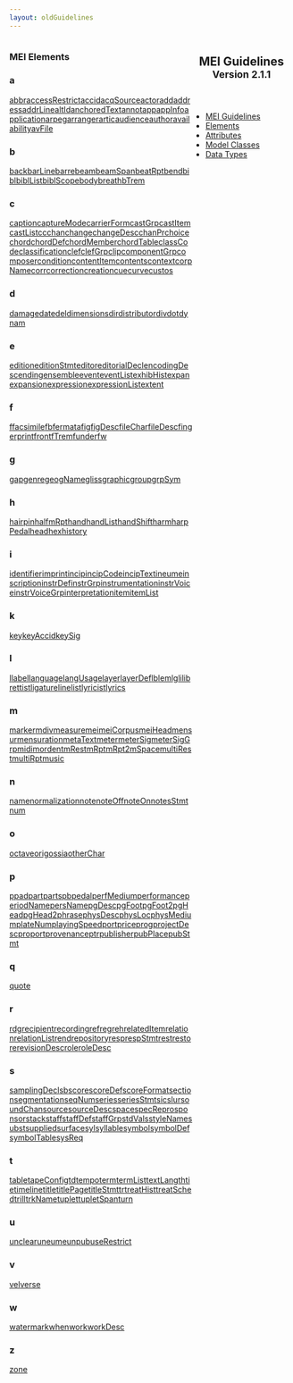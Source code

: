 ```yaml
---
layout: oldGuidelines
---
```

<article class="page type-page status-publish hentry">
   <div class="entry-content">
      <div class="panel-grid">
         <div class="panel-grid-cell" style="width: 65%; float: left;">
            <div class="panel widget widget_text panel-first-child panel-last-child">
               <h3 class="widget-title">MEI Elements</h3>
               <div class="textwidget">
                  <div class="sortedInitials well a">
                     <h3>a</h3><a xmlns="http://www.w3.org/1999/xhtml" class="link_odd_elementSpec a" href="/documentation/2.1.1/abbr">abbr</a><a xmlns="http://www.w3.org/1999/xhtml" class="link_odd_elementSpec a" href="/documentation/2.1.1/accessRestrict">accessRestrict</a><a xmlns="http://www.w3.org/1999/xhtml" class="link_odd_elementSpec a" href="/documentation/2.1.1/accid">accid</a><a xmlns="http://www.w3.org/1999/xhtml" class="link_odd_elementSpec a" href="/documentation/2.1.1/acqSource">acqSource</a><a xmlns="http://www.w3.org/1999/xhtml" class="link_odd_elementSpec a" href="/documentation/2.1.1/actor">actor</a><a xmlns="http://www.w3.org/1999/xhtml" class="link_odd_elementSpec a" href="/documentation/2.1.1/add">add</a><a xmlns="http://www.w3.org/1999/xhtml" class="link_odd_elementSpec a" href="/documentation/2.1.1/address">address</a><a xmlns="http://www.w3.org/1999/xhtml" class="link_odd_elementSpec a" href="/documentation/2.1.1/addrLine">addrLine</a><a xmlns="http://www.w3.org/1999/xhtml" class="link_odd_elementSpec a" href="/documentation/2.1.1/altId">altId</a><a xmlns="http://www.w3.org/1999/xhtml" class="link_odd_elementSpec a" href="/documentation/2.1.1/anchoredText">anchoredText</a><a xmlns="http://www.w3.org/1999/xhtml" class="link_odd_elementSpec a" href="/documentation/2.1.1/annot">annot</a><a xmlns="http://www.w3.org/1999/xhtml" class="link_odd_elementSpec a" href="/documentation/2.1.1/app">app</a><a xmlns="http://www.w3.org/1999/xhtml" class="link_odd_elementSpec a" href="/documentation/2.1.1/appInfo">appInfo</a><a xmlns="http://www.w3.org/1999/xhtml" class="link_odd_elementSpec a" href="/documentation/2.1.1/application">application</a><a xmlns="http://www.w3.org/1999/xhtml" class="link_odd_elementSpec a" href="/documentation/2.1.1/arpeg">arpeg</a><a xmlns="http://www.w3.org/1999/xhtml" class="link_odd_elementSpec a" href="/documentation/2.1.1/arranger">arranger</a><a xmlns="http://www.w3.org/1999/xhtml" class="link_odd_elementSpec a" href="/documentation/2.1.1/artic">artic</a><a xmlns="http://www.w3.org/1999/xhtml" class="link_odd_elementSpec a" href="/documentation/2.1.1/audience">audience</a><a xmlns="http://www.w3.org/1999/xhtml" class="link_odd_elementSpec a" href="/documentation/2.1.1/author">author</a><a xmlns="http://www.w3.org/1999/xhtml" class="link_odd_elementSpec a" href="/documentation/2.1.1/availability">availability</a><a xmlns="http://www.w3.org/1999/xhtml" class="link_odd_elementSpec a" href="/documentation/2.1.1/avFile">avFile</a></div>
                  <div class="sortedInitials well b">
                     <h3>b</h3><a xmlns="http://www.w3.org/1999/xhtml" class="link_odd_elementSpec b" href="/documentation/2.1.1/back">back</a><a xmlns="http://www.w3.org/1999/xhtml" class="link_odd_elementSpec b" href="/documentation/2.1.1/barLine">barLine</a><a xmlns="http://www.w3.org/1999/xhtml" class="link_odd_elementSpec b" href="/documentation/2.1.1/barre">barre</a><a xmlns="http://www.w3.org/1999/xhtml" class="link_odd_elementSpec b" href="/documentation/2.1.1/beam">beam</a><a xmlns="http://www.w3.org/1999/xhtml" class="link_odd_elementSpec b" href="/documentation/2.1.1/beamSpan">beamSpan</a><a xmlns="http://www.w3.org/1999/xhtml" class="link_odd_elementSpec b" href="/documentation/2.1.1/beatRpt">beatRpt</a><a xmlns="http://www.w3.org/1999/xhtml" class="link_odd_elementSpec b" href="/documentation/2.1.1/bend">bend</a><a xmlns="http://www.w3.org/1999/xhtml" class="link_odd_elementSpec b" href="/documentation/2.1.1/bibl">bibl</a><a xmlns="http://www.w3.org/1999/xhtml" class="link_odd_elementSpec b" href="/documentation/2.1.1/biblList">biblList</a><a xmlns="http://www.w3.org/1999/xhtml" class="link_odd_elementSpec b" href="/documentation/2.1.1/biblScope">biblScope</a><a xmlns="http://www.w3.org/1999/xhtml" class="link_odd_elementSpec b" href="/documentation/2.1.1/body">body</a><a xmlns="http://www.w3.org/1999/xhtml" class="link_odd_elementSpec b" href="/documentation/2.1.1/breath">breath</a><a xmlns="http://www.w3.org/1999/xhtml" class="link_odd_elementSpec b" href="/documentation/2.1.1/bTrem">bTrem</a></div>
                  <div class="sortedInitials well c">
                     <h3>c</h3><a xmlns="http://www.w3.org/1999/xhtml" class="link_odd_elementSpec c" href="/documentation/2.1.1/caption">caption</a><a xmlns="http://www.w3.org/1999/xhtml" class="link_odd_elementSpec c" href="/documentation/2.1.1/captureMode">captureMode</a><a xmlns="http://www.w3.org/1999/xhtml" class="link_odd_elementSpec c" href="/documentation/2.1.1/carrierForm">carrierForm</a><a xmlns="http://www.w3.org/1999/xhtml" class="link_odd_elementSpec c" href="/documentation/2.1.1/castGrp">castGrp</a><a xmlns="http://www.w3.org/1999/xhtml" class="link_odd_elementSpec c" href="/documentation/2.1.1/castItem">castItem</a><a xmlns="http://www.w3.org/1999/xhtml" class="link_odd_elementSpec c" href="/documentation/2.1.1/castList">castList</a><a xmlns="http://www.w3.org/1999/xhtml" class="link_odd_elementSpec c" href="/documentation/2.1.1/cc">cc</a><a xmlns="http://www.w3.org/1999/xhtml" class="link_odd_elementSpec c" href="/documentation/2.1.1/chan">chan</a><a xmlns="http://www.w3.org/1999/xhtml" class="link_odd_elementSpec c" href="/documentation/2.1.1/change">change</a><a xmlns="http://www.w3.org/1999/xhtml" class="link_odd_elementSpec c" href="/documentation/2.1.1/changeDesc">changeDesc</a><a xmlns="http://www.w3.org/1999/xhtml" class="link_odd_elementSpec c" href="/documentation/2.1.1/chanPr">chanPr</a><a xmlns="http://www.w3.org/1999/xhtml" class="link_odd_elementSpec c" href="/documentation/2.1.1/choice">choice</a><a xmlns="http://www.w3.org/1999/xhtml" class="link_odd_elementSpec c" href="/documentation/2.1.1/chord">chord</a><a xmlns="http://www.w3.org/1999/xhtml" class="link_odd_elementSpec c" href="/documentation/2.1.1/chordDef">chordDef</a><a xmlns="http://www.w3.org/1999/xhtml" class="link_odd_elementSpec c" href="/documentation/2.1.1/chordMember">chordMember</a><a xmlns="http://www.w3.org/1999/xhtml" class="link_odd_elementSpec c" href="/documentation/2.1.1/chordTable">chordTable</a><a xmlns="http://www.w3.org/1999/xhtml" class="link_odd_elementSpec c" href="/documentation/2.1.1/classCode">classCode</a><a xmlns="http://www.w3.org/1999/xhtml" class="link_odd_elementSpec c" href="/documentation/2.1.1/classification">classification</a><a xmlns="http://www.w3.org/1999/xhtml" class="link_odd_elementSpec c" href="/documentation/2.1.1/clef">clef</a><a xmlns="http://www.w3.org/1999/xhtml" class="link_odd_elementSpec c" href="/documentation/2.1.1/clefGrp">clefGrp</a><a xmlns="http://www.w3.org/1999/xhtml" class="link_odd_elementSpec c" href="/documentation/2.1.1/clip">clip</a><a xmlns="http://www.w3.org/1999/xhtml" class="link_odd_elementSpec c" href="/documentation/2.1.1/componentGrp">componentGrp</a><a xmlns="http://www.w3.org/1999/xhtml" class="link_odd_elementSpec c" href="/documentation/2.1.1/composer">composer</a><a xmlns="http://www.w3.org/1999/xhtml" class="link_odd_elementSpec c" href="/documentation/2.1.1/condition">condition</a><a xmlns="http://www.w3.org/1999/xhtml" class="link_odd_elementSpec c" href="/documentation/2.1.1/contentItem">contentItem</a><a xmlns="http://www.w3.org/1999/xhtml" class="link_odd_elementSpec c" href="/documentation/2.1.1/contents">contents</a><a xmlns="http://www.w3.org/1999/xhtml" class="link_odd_elementSpec c" href="/documentation/2.1.1/context">context</a><a xmlns="http://www.w3.org/1999/xhtml" class="link_odd_elementSpec c" href="/documentation/2.1.1/corpName">corpName</a><a xmlns="http://www.w3.org/1999/xhtml" class="link_odd_elementSpec c" href="/documentation/2.1.1/corr">corr</a><a xmlns="http://www.w3.org/1999/xhtml" class="link_odd_elementSpec c" href="/documentation/2.1.1/correction">correction</a><a xmlns="http://www.w3.org/1999/xhtml" class="link_odd_elementSpec c" href="/documentation/2.1.1/creation">creation</a><a xmlns="http://www.w3.org/1999/xhtml" class="link_odd_elementSpec c" href="/documentation/2.1.1/cue">cue</a><a xmlns="http://www.w3.org/1999/xhtml" class="link_odd_elementSpec c" href="/documentation/2.1.1/curve">curve</a><a xmlns="http://www.w3.org/1999/xhtml" class="link_odd_elementSpec c" href="/documentation/2.1.1/custos">custos</a></div>
                  <div class="sortedInitials well d">
                     <h3>d</h3><a xmlns="http://www.w3.org/1999/xhtml" class="link_odd_elementSpec d" href="/documentation/2.1.1/damage">damage</a><a xmlns="http://www.w3.org/1999/xhtml" class="link_odd_elementSpec d" href="/documentation/2.1.1/date">date</a><a xmlns="http://www.w3.org/1999/xhtml" class="link_odd_elementSpec d" href="/documentation/2.1.1/del">del</a><a xmlns="http://www.w3.org/1999/xhtml" class="link_odd_elementSpec d" href="/documentation/2.1.1/dimensions">dimensions</a><a xmlns="http://www.w3.org/1999/xhtml" class="link_odd_elementSpec d" href="/documentation/2.1.1/dir">dir</a><a xmlns="http://www.w3.org/1999/xhtml" class="link_odd_elementSpec d" href="/documentation/2.1.1/distributor">distributor</a><a xmlns="http://www.w3.org/1999/xhtml" class="link_odd_elementSpec d" href="/documentation/2.1.1/div">div</a><a xmlns="http://www.w3.org/1999/xhtml" class="link_odd_elementSpec d" href="/documentation/2.1.1/dot">dot</a><a xmlns="http://www.w3.org/1999/xhtml" class="link_odd_elementSpec d" href="/documentation/2.1.1/dynam">dynam</a></div>
                  <div class="sortedInitials well e">
                     <h3>e</h3><a xmlns="http://www.w3.org/1999/xhtml" class="link_odd_elementSpec e" href="/documentation/2.1.1/edition">edition</a><a xmlns="http://www.w3.org/1999/xhtml" class="link_odd_elementSpec e" href="/documentation/2.1.1/editionStmt">editionStmt</a><a xmlns="http://www.w3.org/1999/xhtml" class="link_odd_elementSpec e" href="/documentation/2.1.1/editor">editor</a><a xmlns="http://www.w3.org/1999/xhtml" class="link_odd_elementSpec e" href="/documentation/2.1.1/editorialDecl">editorialDecl</a><a xmlns="http://www.w3.org/1999/xhtml" class="link_odd_elementSpec e" href="/documentation/2.1.1/encodingDesc">encodingDesc</a><a xmlns="http://www.w3.org/1999/xhtml" class="link_odd_elementSpec e" href="/documentation/2.1.1/ending">ending</a><a xmlns="http://www.w3.org/1999/xhtml" class="link_odd_elementSpec e" href="/documentation/2.1.1/ensemble">ensemble</a><a xmlns="http://www.w3.org/1999/xhtml" class="link_odd_elementSpec e" href="/documentation/2.1.1/event">event</a><a xmlns="http://www.w3.org/1999/xhtml" class="link_odd_elementSpec e" href="/documentation/2.1.1/eventList">eventList</a><a xmlns="http://www.w3.org/1999/xhtml" class="link_odd_elementSpec e" href="/documentation/2.1.1/exhibHist">exhibHist</a><a xmlns="http://www.w3.org/1999/xhtml" class="link_odd_elementSpec e" href="/documentation/2.1.1/expan">expan</a><a xmlns="http://www.w3.org/1999/xhtml" class="link_odd_elementSpec e" href="/documentation/2.1.1/expansion">expansion</a><a xmlns="http://www.w3.org/1999/xhtml" class="link_odd_elementSpec e" href="/documentation/2.1.1/expression">expression</a><a xmlns="http://www.w3.org/1999/xhtml" class="link_odd_elementSpec e" href="/documentation/2.1.1/expressionList">expressionList</a><a xmlns="http://www.w3.org/1999/xhtml" class="link_odd_elementSpec e" href="/documentation/2.1.1/extent">extent</a></div>
                  <div class="sortedInitials well f">
                     <h3>f</h3><a xmlns="http://www.w3.org/1999/xhtml" class="link_odd_elementSpec f" href="/documentation/2.1.1/f">f</a><a xmlns="http://www.w3.org/1999/xhtml" class="link_odd_elementSpec f" href="/documentation/2.1.1/facsimile">facsimile</a><a xmlns="http://www.w3.org/1999/xhtml" class="link_odd_elementSpec f" href="/documentation/2.1.1/fb">fb</a><a xmlns="http://www.w3.org/1999/xhtml" class="link_odd_elementSpec f" href="/documentation/2.1.1/fermata">fermata</a><a xmlns="http://www.w3.org/1999/xhtml" class="link_odd_elementSpec f" href="/documentation/2.1.1/fig">fig</a><a xmlns="http://www.w3.org/1999/xhtml" class="link_odd_elementSpec f" href="/documentation/2.1.1/figDesc">figDesc</a><a xmlns="http://www.w3.org/1999/xhtml" class="link_odd_elementSpec f" href="/documentation/2.1.1/fileChar">fileChar</a><a xmlns="http://www.w3.org/1999/xhtml" class="link_odd_elementSpec f" href="/documentation/2.1.1/fileDesc">fileDesc</a><a xmlns="http://www.w3.org/1999/xhtml" class="link_odd_elementSpec f" href="/documentation/2.1.1/fingerprint">fingerprint</a><a xmlns="http://www.w3.org/1999/xhtml" class="link_odd_elementSpec f" href="/documentation/2.1.1/front">front</a><a xmlns="http://www.w3.org/1999/xhtml" class="link_odd_elementSpec f" href="/documentation/2.1.1/fTrem">fTrem</a><a xmlns="http://www.w3.org/1999/xhtml" class="link_odd_elementSpec f" href="/documentation/2.1.1/funder">funder</a><a xmlns="http://www.w3.org/1999/xhtml" class="link_odd_elementSpec f" href="/documentation/2.1.1/fw">fw</a></div>
                  <div class="sortedInitials well g">
                     <h3>g</h3><a xmlns="http://www.w3.org/1999/xhtml" class="link_odd_elementSpec g" href="/documentation/2.1.1/gap">gap</a><a xmlns="http://www.w3.org/1999/xhtml" class="link_odd_elementSpec g" href="/documentation/2.1.1/genre">genre</a><a xmlns="http://www.w3.org/1999/xhtml" class="link_odd_elementSpec g" href="/documentation/2.1.1/geogName">geogName</a><a xmlns="http://www.w3.org/1999/xhtml" class="link_odd_elementSpec g" href="/documentation/2.1.1/gliss">gliss</a><a xmlns="http://www.w3.org/1999/xhtml" class="link_odd_elementSpec g" href="/documentation/2.1.1/graphic">graphic</a><a xmlns="http://www.w3.org/1999/xhtml" class="link_odd_elementSpec g" href="/documentation/2.1.1/group">group</a><a xmlns="http://www.w3.org/1999/xhtml" class="link_odd_elementSpec g" href="/documentation/2.1.1/grpSym">grpSym</a></div>
                  <div class="sortedInitials well h">
                     <h3>h</h3><a xmlns="http://www.w3.org/1999/xhtml" class="link_odd_elementSpec h" href="/documentation/2.1.1/hairpin">hairpin</a><a xmlns="http://www.w3.org/1999/xhtml" class="link_odd_elementSpec h" href="/documentation/2.1.1/halfmRpt">halfmRpt</a><a xmlns="http://www.w3.org/1999/xhtml" class="link_odd_elementSpec h" href="/documentation/2.1.1/hand">hand</a><a xmlns="http://www.w3.org/1999/xhtml" class="link_odd_elementSpec h" href="/documentation/2.1.1/handList">handList</a><a xmlns="http://www.w3.org/1999/xhtml" class="link_odd_elementSpec h" href="/documentation/2.1.1/handShift">handShift</a><a xmlns="http://www.w3.org/1999/xhtml" class="link_odd_elementSpec h" href="/documentation/2.1.1/harm">harm</a><a xmlns="http://www.w3.org/1999/xhtml" class="link_odd_elementSpec h" href="/documentation/2.1.1/harpPedal">harpPedal</a><a xmlns="http://www.w3.org/1999/xhtml" class="link_odd_elementSpec h" href="/documentation/2.1.1/head">head</a><a xmlns="http://www.w3.org/1999/xhtml" class="link_odd_elementSpec h" href="/documentation/2.1.1/hex">hex</a><a xmlns="http://www.w3.org/1999/xhtml" class="link_odd_elementSpec h" href="/documentation/2.1.1/history">history</a></div>
                  <div class="sortedInitials well i">
                     <h3>i</h3><a xmlns="http://www.w3.org/1999/xhtml" class="link_odd_elementSpec i" href="/documentation/2.1.1/identifier">identifier</a><a xmlns="http://www.w3.org/1999/xhtml" class="link_odd_elementSpec i" href="/documentation/2.1.1/imprint">imprint</a><a xmlns="http://www.w3.org/1999/xhtml" class="link_odd_elementSpec i" href="/documentation/2.1.1/incip">incip</a><a xmlns="http://www.w3.org/1999/xhtml" class="link_odd_elementSpec i" href="/documentation/2.1.1/incipCode">incipCode</a><a xmlns="http://www.w3.org/1999/xhtml" class="link_odd_elementSpec i" href="/documentation/2.1.1/incipText">incipText</a><a xmlns="http://www.w3.org/1999/xhtml" class="link_odd_elementSpec i" href="/documentation/2.1.1/ineume">ineume</a><a xmlns="http://www.w3.org/1999/xhtml" class="link_odd_elementSpec i" href="/documentation/2.1.1/inscription">inscription</a><a xmlns="http://www.w3.org/1999/xhtml" class="link_odd_elementSpec i" href="/documentation/2.1.1/instrDef">instrDef</a><a xmlns="http://www.w3.org/1999/xhtml" class="link_odd_elementSpec i" href="/documentation/2.1.1/instrGrp">instrGrp</a><a xmlns="http://www.w3.org/1999/xhtml" class="link_odd_elementSpec i" href="/documentation/2.1.1/instrumentation">instrumentation</a><a xmlns="http://www.w3.org/1999/xhtml" class="link_odd_elementSpec i" href="/documentation/2.1.1/instrVoice">instrVoice</a><a xmlns="http://www.w3.org/1999/xhtml" class="link_odd_elementSpec i" href="/documentation/2.1.1/instrVoiceGrp">instrVoiceGrp</a><a xmlns="http://www.w3.org/1999/xhtml" class="link_odd_elementSpec i" href="/documentation/2.1.1/interpretation">interpretation</a><a xmlns="http://www.w3.org/1999/xhtml" class="link_odd_elementSpec i" href="/documentation/2.1.1/item">item</a><a xmlns="http://www.w3.org/1999/xhtml" class="link_odd_elementSpec i" href="/documentation/2.1.1/itemList">itemList</a></div>
                  <div class="sortedInitials well k">
                     <h3>k</h3><a xmlns="http://www.w3.org/1999/xhtml" class="link_odd_elementSpec k" href="/documentation/2.1.1/key">key</a><a xmlns="http://www.w3.org/1999/xhtml" class="link_odd_elementSpec k" href="/documentation/2.1.1/keyAccid">keyAccid</a><a xmlns="http://www.w3.org/1999/xhtml" class="link_odd_elementSpec k" href="/documentation/2.1.1/keySig">keySig</a></div>
                  <div class="sortedInitials well l">
                     <h3>l</h3><a xmlns="http://www.w3.org/1999/xhtml" class="link_odd_elementSpec l" href="/documentation/2.1.1/l">l</a><a xmlns="http://www.w3.org/1999/xhtml" class="link_odd_elementSpec l" href="/documentation/2.1.1/label">label</a><a xmlns="http://www.w3.org/1999/xhtml" class="link_odd_elementSpec l" href="/documentation/2.1.1/language">language</a><a xmlns="http://www.w3.org/1999/xhtml" class="link_odd_elementSpec l" href="/documentation/2.1.1/langUsage">langUsage</a><a xmlns="http://www.w3.org/1999/xhtml" class="link_odd_elementSpec l" href="/documentation/2.1.1/layer">layer</a><a xmlns="http://www.w3.org/1999/xhtml" class="link_odd_elementSpec l" href="/documentation/2.1.1/layerDef">layerDef</a><a xmlns="http://www.w3.org/1999/xhtml" class="link_odd_elementSpec l" href="/documentation/2.1.1/lb">lb</a><a xmlns="http://www.w3.org/1999/xhtml" class="link_odd_elementSpec l" href="/documentation/2.1.1/lem">lem</a><a xmlns="http://www.w3.org/1999/xhtml" class="link_odd_elementSpec l" href="/documentation/2.1.1/lg">lg</a><a xmlns="http://www.w3.org/1999/xhtml" class="link_odd_elementSpec l" href="/documentation/2.1.1/li">li</a><a xmlns="http://www.w3.org/1999/xhtml" class="link_odd_elementSpec l" href="/documentation/2.1.1/librettist">librettist</a><a xmlns="http://www.w3.org/1999/xhtml" class="link_odd_elementSpec l" href="/documentation/2.1.1/ligature">ligature</a><a xmlns="http://www.w3.org/1999/xhtml" class="link_odd_elementSpec l" href="/documentation/2.1.1/line">line</a><a xmlns="http://www.w3.org/1999/xhtml" class="link_odd_elementSpec l" href="/documentation/2.1.1/list">list</a><a xmlns="http://www.w3.org/1999/xhtml" class="link_odd_elementSpec l" href="/documentation/2.1.1/lyricist">lyricist</a><a xmlns="http://www.w3.org/1999/xhtml" class="link_odd_elementSpec l" href="/documentation/2.1.1/lyrics">lyrics</a></div>
                  <div class="sortedInitials well m">
                     <h3>m</h3><a xmlns="http://www.w3.org/1999/xhtml" class="link_odd_elementSpec m" href="/documentation/2.1.1/marker">marker</a><a xmlns="http://www.w3.org/1999/xhtml" class="link_odd_elementSpec m" href="/documentation/2.1.1/mdiv">mdiv</a><a xmlns="http://www.w3.org/1999/xhtml" class="link_odd_elementSpec m" href="/documentation/2.1.1/measure">measure</a><a xmlns="http://www.w3.org/1999/xhtml" class="link_odd_elementSpec m" href="/documentation/2.1.1/mei">mei</a><a xmlns="http://www.w3.org/1999/xhtml" class="link_odd_elementSpec m" href="/documentation/2.1.1/meiCorpus">meiCorpus</a><a xmlns="http://www.w3.org/1999/xhtml" class="link_odd_elementSpec m" href="/documentation/2.1.1/meiHead">meiHead</a><a xmlns="http://www.w3.org/1999/xhtml" class="link_odd_elementSpec m" href="/documentation/2.1.1/mensur">mensur</a><a xmlns="http://www.w3.org/1999/xhtml" class="link_odd_elementSpec m" href="/documentation/2.1.1/mensuration">mensuration</a><a xmlns="http://www.w3.org/1999/xhtml" class="link_odd_elementSpec m" href="/documentation/2.1.1/metaText">metaText</a><a xmlns="http://www.w3.org/1999/xhtml" class="link_odd_elementSpec m" href="/documentation/2.1.1/meter">meter</a><a xmlns="http://www.w3.org/1999/xhtml" class="link_odd_elementSpec m" href="/documentation/2.1.1/meterSig">meterSig</a><a xmlns="http://www.w3.org/1999/xhtml" class="link_odd_elementSpec m" href="/documentation/2.1.1/meterSigGrp">meterSigGrp</a><a xmlns="http://www.w3.org/1999/xhtml" class="link_odd_elementSpec m" href="/documentation/2.1.1/midi">midi</a><a xmlns="http://www.w3.org/1999/xhtml" class="link_odd_elementSpec m" href="/documentation/2.1.1/mordent">mordent</a><a xmlns="http://www.w3.org/1999/xhtml" class="link_odd_elementSpec m" href="/documentation/2.1.1/mRest">mRest</a><a xmlns="http://www.w3.org/1999/xhtml" class="link_odd_elementSpec m" href="/documentation/2.1.1/mRpt">mRpt</a><a xmlns="http://www.w3.org/1999/xhtml" class="link_odd_elementSpec m" href="/documentation/2.1.1/mRpt2">mRpt2</a><a xmlns="http://www.w3.org/1999/xhtml" class="link_odd_elementSpec m" href="/documentation/2.1.1/mSpace">mSpace</a><a xmlns="http://www.w3.org/1999/xhtml" class="link_odd_elementSpec m" href="/documentation/2.1.1/multiRest">multiRest</a><a xmlns="http://www.w3.org/1999/xhtml" class="link_odd_elementSpec m" href="/documentation/2.1.1/multiRpt">multiRpt</a><a xmlns="http://www.w3.org/1999/xhtml" class="link_odd_elementSpec m" href="/documentation/2.1.1/music">music</a></div>
                  <div class="sortedInitials well n">
                     <h3>n</h3><a xmlns="http://www.w3.org/1999/xhtml" class="link_odd_elementSpec n" href="/documentation/2.1.1/name">name</a><a xmlns="http://www.w3.org/1999/xhtml" class="link_odd_elementSpec n" href="/documentation/2.1.1/normalization">normalization</a><a xmlns="http://www.w3.org/1999/xhtml" class="link_odd_elementSpec n" href="/documentation/2.1.1/note">note</a><a xmlns="http://www.w3.org/1999/xhtml" class="link_odd_elementSpec n" href="/documentation/2.1.1/noteOff">noteOff</a><a xmlns="http://www.w3.org/1999/xhtml" class="link_odd_elementSpec n" href="/documentation/2.1.1/noteOn">noteOn</a><a xmlns="http://www.w3.org/1999/xhtml" class="link_odd_elementSpec n" href="/documentation/2.1.1/notesStmt">notesStmt</a><a xmlns="http://www.w3.org/1999/xhtml" class="link_odd_elementSpec n" href="/documentation/2.1.1/num">num</a></div>
                  <div class="sortedInitials well o">
                     <h3>o</h3><a xmlns="http://www.w3.org/1999/xhtml" class="link_odd_elementSpec o" href="/documentation/2.1.1/octave">octave</a><a xmlns="http://www.w3.org/1999/xhtml" class="link_odd_elementSpec o" href="/documentation/2.1.1/orig">orig</a><a xmlns="http://www.w3.org/1999/xhtml" class="link_odd_elementSpec o" href="/documentation/2.1.1/ossia">ossia</a><a xmlns="http://www.w3.org/1999/xhtml" class="link_odd_elementSpec o" href="/documentation/2.1.1/otherChar">otherChar</a></div>
                  <div class="sortedInitials well p">
                     <h3>p</h3><a xmlns="http://www.w3.org/1999/xhtml" class="link_odd_elementSpec p" href="/documentation/2.1.1/p">p</a><a xmlns="http://www.w3.org/1999/xhtml" class="link_odd_elementSpec p" href="/documentation/2.1.1/pad">pad</a><a xmlns="http://www.w3.org/1999/xhtml" class="link_odd_elementSpec p" href="/documentation/2.1.1/part">part</a><a xmlns="http://www.w3.org/1999/xhtml" class="link_odd_elementSpec p" href="/documentation/2.1.1/parts">parts</a><a xmlns="http://www.w3.org/1999/xhtml" class="link_odd_elementSpec p" href="/documentation/2.1.1/pb">pb</a><a xmlns="http://www.w3.org/1999/xhtml" class="link_odd_elementSpec p" href="/documentation/2.1.1/pedal">pedal</a><a xmlns="http://www.w3.org/1999/xhtml" class="link_odd_elementSpec p" href="/documentation/2.1.1/perfMedium">perfMedium</a><a xmlns="http://www.w3.org/1999/xhtml" class="link_odd_elementSpec p" href="/documentation/2.1.1/performance">performance</a><a xmlns="http://www.w3.org/1999/xhtml" class="link_odd_elementSpec p" href="/documentation/2.1.1/periodName">periodName</a><a xmlns="http://www.w3.org/1999/xhtml" class="link_odd_elementSpec p" href="/documentation/2.1.1/persName">persName</a><a xmlns="http://www.w3.org/1999/xhtml" class="link_odd_elementSpec p" href="/documentation/2.1.1/pgDesc">pgDesc</a><a xmlns="http://www.w3.org/1999/xhtml" class="link_odd_elementSpec p" href="/documentation/2.1.1/pgFoot">pgFoot</a><a xmlns="http://www.w3.org/1999/xhtml" class="link_odd_elementSpec p" href="/documentation/2.1.1/pgFoot2">pgFoot2</a><a xmlns="http://www.w3.org/1999/xhtml" class="link_odd_elementSpec p" href="/documentation/2.1.1/pgHead">pgHead</a><a xmlns="http://www.w3.org/1999/xhtml" class="link_odd_elementSpec p" href="/documentation/2.1.1/pgHead2">pgHead2</a><a xmlns="http://www.w3.org/1999/xhtml" class="link_odd_elementSpec p" href="/documentation/2.1.1/phrase">phrase</a><a xmlns="http://www.w3.org/1999/xhtml" class="link_odd_elementSpec p" href="/documentation/2.1.1/physDesc">physDesc</a><a xmlns="http://www.w3.org/1999/xhtml" class="link_odd_elementSpec p" href="/documentation/2.1.1/physLoc">physLoc</a><a xmlns="http://www.w3.org/1999/xhtml" class="link_odd_elementSpec p" href="/documentation/2.1.1/physMedium">physMedium</a><a xmlns="http://www.w3.org/1999/xhtml" class="link_odd_elementSpec p" href="/documentation/2.1.1/plateNum">plateNum</a><a xmlns="http://www.w3.org/1999/xhtml" class="link_odd_elementSpec p" href="/documentation/2.1.1/playingSpeed">playingSpeed</a><a xmlns="http://www.w3.org/1999/xhtml" class="link_odd_elementSpec p" href="/documentation/2.1.1/port">port</a><a xmlns="http://www.w3.org/1999/xhtml" class="link_odd_elementSpec p" href="/documentation/2.1.1/price">price</a><a xmlns="http://www.w3.org/1999/xhtml" class="link_odd_elementSpec p" href="/documentation/2.1.1/prog">prog</a><a xmlns="http://www.w3.org/1999/xhtml" class="link_odd_elementSpec p" href="/documentation/2.1.1/projectDesc">projectDesc</a><a xmlns="http://www.w3.org/1999/xhtml" class="link_odd_elementSpec p" href="/documentation/2.1.1/proport">proport</a><a xmlns="http://www.w3.org/1999/xhtml" class="link_odd_elementSpec p" href="/documentation/2.1.1/provenance">provenance</a><a xmlns="http://www.w3.org/1999/xhtml" class="link_odd_elementSpec p" href="/documentation/2.1.1/ptr">ptr</a><a xmlns="http://www.w3.org/1999/xhtml" class="link_odd_elementSpec p" href="/documentation/2.1.1/publisher">publisher</a><a xmlns="http://www.w3.org/1999/xhtml" class="link_odd_elementSpec p" href="/documentation/2.1.1/pubPlace">pubPlace</a><a xmlns="http://www.w3.org/1999/xhtml" class="link_odd_elementSpec p" href="/documentation/2.1.1/pubStmt">pubStmt</a></div>
                  <div class="sortedInitials well q">
                     <h3>q</h3><a xmlns="http://www.w3.org/1999/xhtml" class="link_odd_elementSpec q" href="/documentation/2.1.1/quote">quote</a></div>
                  <div class="sortedInitials well r">
                     <h3>r</h3><a xmlns="http://www.w3.org/1999/xhtml" class="link_odd_elementSpec r" href="/documentation/2.1.1/rdg">rdg</a><a xmlns="http://www.w3.org/1999/xhtml" class="link_odd_elementSpec r" href="/documentation/2.1.1/recipient">recipient</a><a xmlns="http://www.w3.org/1999/xhtml" class="link_odd_elementSpec r" href="/documentation/2.1.1/recording">recording</a><a xmlns="http://www.w3.org/1999/xhtml" class="link_odd_elementSpec r" href="/documentation/2.1.1/ref">ref</a><a xmlns="http://www.w3.org/1999/xhtml" class="link_odd_elementSpec r" href="/documentation/2.1.1/reg">reg</a><a xmlns="http://www.w3.org/1999/xhtml" class="link_odd_elementSpec r" href="/documentation/2.1.1/reh">reh</a><a xmlns="http://www.w3.org/1999/xhtml" class="link_odd_elementSpec r" href="/documentation/2.1.1/relatedItem">relatedItem</a><a xmlns="http://www.w3.org/1999/xhtml" class="link_odd_elementSpec r" href="/documentation/2.1.1/relation">relation</a><a xmlns="http://www.w3.org/1999/xhtml" class="link_odd_elementSpec r" href="/documentation/2.1.1/relationList">relationList</a><a xmlns="http://www.w3.org/1999/xhtml" class="link_odd_elementSpec r" href="/documentation/2.1.1/rend">rend</a><a xmlns="http://www.w3.org/1999/xhtml" class="link_odd_elementSpec r" href="/documentation/2.1.1/repository">repository</a><a xmlns="http://www.w3.org/1999/xhtml" class="link_odd_elementSpec r" href="/documentation/2.1.1/resp">resp</a><a xmlns="http://www.w3.org/1999/xhtml" class="link_odd_elementSpec r" href="/documentation/2.1.1/respStmt">respStmt</a><a xmlns="http://www.w3.org/1999/xhtml" class="link_odd_elementSpec r" href="/documentation/2.1.1/rest">rest</a><a xmlns="http://www.w3.org/1999/xhtml" class="link_odd_elementSpec r" href="/documentation/2.1.1/restore">restore</a><a xmlns="http://www.w3.org/1999/xhtml" class="link_odd_elementSpec r" href="/documentation/2.1.1/revisionDesc">revisionDesc</a><a xmlns="http://www.w3.org/1999/xhtml" class="link_odd_elementSpec r" href="/documentation/2.1.1/role">role</a><a xmlns="http://www.w3.org/1999/xhtml" class="link_odd_elementSpec r" href="/documentation/2.1.1/roleDesc">roleDesc</a></div>
                  <div class="sortedInitials well s">
                     <h3>s</h3><a xmlns="http://www.w3.org/1999/xhtml" class="link_odd_elementSpec s" href="/documentation/2.1.1/samplingDecl">samplingDecl</a><a xmlns="http://www.w3.org/1999/xhtml" class="link_odd_elementSpec s" href="/documentation/2.1.1/sb">sb</a><a xmlns="http://www.w3.org/1999/xhtml" class="link_odd_elementSpec s" href="/documentation/2.1.1/score">score</a><a xmlns="http://www.w3.org/1999/xhtml" class="link_odd_elementSpec s" href="/documentation/2.1.1/scoreDef">scoreDef</a><a xmlns="http://www.w3.org/1999/xhtml" class="link_odd_elementSpec s" href="/documentation/2.1.1/scoreFormat">scoreFormat</a><a xmlns="http://www.w3.org/1999/xhtml" class="link_odd_elementSpec s" href="/documentation/2.1.1/section">section</a><a xmlns="http://www.w3.org/1999/xhtml" class="link_odd_elementSpec s" href="/documentation/2.1.1/segmentation">segmentation</a><a xmlns="http://www.w3.org/1999/xhtml" class="link_odd_elementSpec s" href="/documentation/2.1.1/seqNum">seqNum</a><a xmlns="http://www.w3.org/1999/xhtml" class="link_odd_elementSpec s" href="/documentation/2.1.1/series">series</a><a xmlns="http://www.w3.org/1999/xhtml" class="link_odd_elementSpec s" href="/documentation/2.1.1/seriesStmt">seriesStmt</a><a xmlns="http://www.w3.org/1999/xhtml" class="link_odd_elementSpec s" href="/documentation/2.1.1/sic">sic</a><a xmlns="http://www.w3.org/1999/xhtml" class="link_odd_elementSpec s" href="/documentation/2.1.1/slur">slur</a><a xmlns="http://www.w3.org/1999/xhtml" class="link_odd_elementSpec s" href="/documentation/2.1.1/soundChan">soundChan</a><a xmlns="http://www.w3.org/1999/xhtml" class="link_odd_elementSpec s" href="/documentation/2.1.1/source">source</a><a xmlns="http://www.w3.org/1999/xhtml" class="link_odd_elementSpec s" href="/documentation/2.1.1/sourceDesc">sourceDesc</a><a xmlns="http://www.w3.org/1999/xhtml" class="link_odd_elementSpec s" href="/documentation/2.1.1/space">space</a><a xmlns="http://www.w3.org/1999/xhtml" class="link_odd_elementSpec s" href="/documentation/2.1.1/specRepro">specRepro</a><a xmlns="http://www.w3.org/1999/xhtml" class="link_odd_elementSpec s" href="/documentation/2.1.1/sponsor">sponsor</a><a xmlns="http://www.w3.org/1999/xhtml" class="link_odd_elementSpec s" href="/documentation/2.1.1/stack">stack</a><a xmlns="http://www.w3.org/1999/xhtml" class="link_odd_elementSpec s" href="/documentation/2.1.1/staff">staff</a><a xmlns="http://www.w3.org/1999/xhtml" class="link_odd_elementSpec s" href="/documentation/2.1.1/staffDef">staffDef</a><a xmlns="http://www.w3.org/1999/xhtml" class="link_odd_elementSpec s" href="/documentation/2.1.1/staffGrp">staffGrp</a><a xmlns="http://www.w3.org/1999/xhtml" class="link_odd_elementSpec s" href="/documentation/2.1.1/stdVals">stdVals</a><a xmlns="http://www.w3.org/1999/xhtml" class="link_odd_elementSpec s" href="/documentation/2.1.1/styleName">styleName</a><a xmlns="http://www.w3.org/1999/xhtml" class="link_odd_elementSpec s" href="/documentation/2.1.1/subst">subst</a><a xmlns="http://www.w3.org/1999/xhtml" class="link_odd_elementSpec s" href="/documentation/2.1.1/supplied">supplied</a><a xmlns="http://www.w3.org/1999/xhtml" class="link_odd_elementSpec s" href="/documentation/2.1.1/surface">surface</a><a xmlns="http://www.w3.org/1999/xhtml" class="link_odd_elementSpec s" href="/documentation/2.1.1/syl">syl</a><a xmlns="http://www.w3.org/1999/xhtml" class="link_odd_elementSpec s" href="/documentation/2.1.1/syllable">syllable</a><a xmlns="http://www.w3.org/1999/xhtml" class="link_odd_elementSpec s" href="/documentation/2.1.1/symbol">symbol</a><a xmlns="http://www.w3.org/1999/xhtml" class="link_odd_elementSpec s" href="/documentation/2.1.1/symbolDef">symbolDef</a><a xmlns="http://www.w3.org/1999/xhtml" class="link_odd_elementSpec s" href="/documentation/2.1.1/symbolTable">symbolTable</a><a xmlns="http://www.w3.org/1999/xhtml" class="link_odd_elementSpec s" href="/documentation/2.1.1/sysReq">sysReq</a></div>
                  <div class="sortedInitials well t">
                     <h3>t</h3><a xmlns="http://www.w3.org/1999/xhtml" class="link_odd_elementSpec t" href="/documentation/2.1.1/table">table</a><a xmlns="http://www.w3.org/1999/xhtml" class="link_odd_elementSpec t" href="/documentation/2.1.1/tapeConfig">tapeConfig</a><a xmlns="http://www.w3.org/1999/xhtml" class="link_odd_elementSpec t" href="/documentation/2.1.1/td">td</a><a xmlns="http://www.w3.org/1999/xhtml" class="link_odd_elementSpec t" href="/documentation/2.1.1/tempo">tempo</a><a xmlns="http://www.w3.org/1999/xhtml" class="link_odd_elementSpec t" href="/documentation/2.1.1/term">term</a><a xmlns="http://www.w3.org/1999/xhtml" class="link_odd_elementSpec t" href="/documentation/2.1.1/termList">termList</a><a xmlns="http://www.w3.org/1999/xhtml" class="link_odd_elementSpec t" href="/documentation/2.1.1/textLang">textLang</a><a xmlns="http://www.w3.org/1999/xhtml" class="link_odd_elementSpec t" href="/documentation/2.1.1/th">th</a><a xmlns="http://www.w3.org/1999/xhtml" class="link_odd_elementSpec t" href="/documentation/2.1.1/tie">tie</a><a xmlns="http://www.w3.org/1999/xhtml" class="link_odd_elementSpec t" href="/documentation/2.1.1/timeline">timeline</a><a xmlns="http://www.w3.org/1999/xhtml" class="link_odd_elementSpec t" href="/documentation/2.1.1/title">title</a><a xmlns="http://www.w3.org/1999/xhtml" class="link_odd_elementSpec t" href="/documentation/2.1.1/titlePage">titlePage</a><a xmlns="http://www.w3.org/1999/xhtml" class="link_odd_elementSpec t" href="/documentation/2.1.1/titleStmt">titleStmt</a><a xmlns="http://www.w3.org/1999/xhtml" class="link_odd_elementSpec t" href="/documentation/2.1.1/tr">tr</a><a xmlns="http://www.w3.org/1999/xhtml" class="link_odd_elementSpec t" href="/documentation/2.1.1/treatHist">treatHist</a><a xmlns="http://www.w3.org/1999/xhtml" class="link_odd_elementSpec t" href="/documentation/2.1.1/treatSched">treatSched</a><a xmlns="http://www.w3.org/1999/xhtml" class="link_odd_elementSpec t" href="/documentation/2.1.1/trill">trill</a><a xmlns="http://www.w3.org/1999/xhtml" class="link_odd_elementSpec t" href="/documentation/2.1.1/trkName">trkName</a><a xmlns="http://www.w3.org/1999/xhtml" class="link_odd_elementSpec t" href="/documentation/2.1.1/tuplet">tuplet</a><a xmlns="http://www.w3.org/1999/xhtml" class="link_odd_elementSpec t" href="/documentation/2.1.1/tupletSpan">tupletSpan</a><a xmlns="http://www.w3.org/1999/xhtml" class="link_odd_elementSpec t" href="/documentation/2.1.1/turn">turn</a></div>
                  <div class="sortedInitials well u">
                     <h3>u</h3><a xmlns="http://www.w3.org/1999/xhtml" class="link_odd_elementSpec u" href="/documentation/2.1.1/unclear">unclear</a><a xmlns="http://www.w3.org/1999/xhtml" class="link_odd_elementSpec u" href="/documentation/2.1.1/uneume">uneume</a><a xmlns="http://www.w3.org/1999/xhtml" class="link_odd_elementSpec u" href="/documentation/2.1.1/unpub">unpub</a><a xmlns="http://www.w3.org/1999/xhtml" class="link_odd_elementSpec u" href="/documentation/2.1.1/useRestrict">useRestrict</a></div>
                  <div class="sortedInitials well v">
                     <h3>v</h3><a xmlns="http://www.w3.org/1999/xhtml" class="link_odd_elementSpec v" href="/documentation/2.1.1/vel">vel</a><a xmlns="http://www.w3.org/1999/xhtml" class="link_odd_elementSpec v" href="/documentation/2.1.1/verse">verse</a></div>
                  <div class="sortedInitials well w">
                     <h3>w</h3><a xmlns="http://www.w3.org/1999/xhtml" class="link_odd_elementSpec w" href="/documentation/2.1.1/watermark">watermark</a><a xmlns="http://www.w3.org/1999/xhtml" class="link_odd_elementSpec w" href="/documentation/2.1.1/when">when</a><a xmlns="http://www.w3.org/1999/xhtml" class="link_odd_elementSpec w" href="/documentation/2.1.1/work">work</a><a xmlns="http://www.w3.org/1999/xhtml" class="link_odd_elementSpec w" href="/documentation/2.1.1/workDesc">workDesc</a></div>
                  <div class="sortedInitials well z">
                     <h3>z</h3><a xmlns="http://www.w3.org/1999/xhtml" class="link_odd_elementSpec z" href="/documentation/2.1.1/zone">zone</a></div>
               </div>
            </div>
         </div>
         <div class="panel-grid-cell" style="width: 35%; float: left;">
            <div class="panel widget widget_text panel-first-child panel-last-child">
               <header class="entry-header">
                  <h1 class="entry-title">
                     MEI Guidelines 
                     <small>Version 2.1.1</small>
                  </h1>
               </header>
               <div class="textwidget">
                  <ul class="guidelinesList">
                     <li>
                        <a class="guidelines_mainLink" href="/documentation/2.1.1/chapters">MEI Guidelines</a>
                     </li>
                     <li>
                        <a class="guidelines_mainLink" href="/documentation/2.1.1/elements">Elements</a>
                     </li>
                     <li>
                        <a class="guidelines_mainLink" href="/documentation/2.1.1/atts">Attributes</a>
                     </li>
                     <li>
                        <a class="guidelines_mainLink" href="/documentation/2.1.1/models">Model Classes</a>
                     </li>
                     <li>
                        <a class="guidelines_mainLink" href="/documentation/2.1.1/data">Data Types</a>
                     </li>
                  </ul>
               </div>
            </div>
         </div>
      </div>
   </div>
</article>